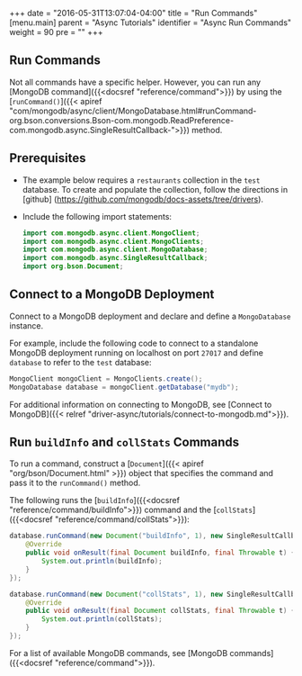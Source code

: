 +++
date = "2016-05-31T13:07:04-04:00"
title = "Run Commands"
[menu.main]
parent = "Async Tutorials"
identifier = "Async Run Commands"
weight = 90
pre = "<i class='fa'></i>"
+++

## Run Commands

Not all commands have a specific helper. However, you can run any [MongoDB command]({{<docsref "reference/command">}}) by using the [`runCommand()`]({{< apiref "com/mongodb/async/client/MongoDatabase.html#runCommand-org.bson.conversions.Bson-com.mongodb.ReadPreference-com.mongodb.async.SingleResultCallback-">}}) method.

## Prerequisites

- The example below requires a `restaurants` collection in the `test` database. To create and populate the collection, follow the directions in [github] (https://github.com/mongodb/docs-assets/tree/drivers).

- Include the following import statements:

     ```java
     import com.mongodb.async.client.MongoClient;
     import com.mongodb.async.client.MongoClients;
     import com.mongodb.async.client.MongoDatabase;
     import com.mongodb.async.SingleResultCallback;
     import org.bson.Document;
     ```

## Connect to a MongoDB Deployment

Connect to a MongoDB deployment and declare and define a `MongoDatabase` instance.

For example, include the following code to connect to a standalone MongoDB deployment running on localhost on port `27017` and define `database` to refer to the `test` database:

```java
MongoClient mongoClient = MongoClients.create();
MongoDatabase database = mongoClient.getDatabase("mydb");
```

For additional information on connecting to MongoDB, see [Connect to MongoDB]({{< relref "driver-async/tutorials/connect-to-mongodb.md">}}).

## Run `buildInfo` and `collStats` Commands

To run a command, construct a [`Document`]({{< apiref "org/bson/Document.html" >}})
object that specifies the command and pass it to the `runCommand()` method.

The following runs the [`buildInfo`]({{<docsref "reference/command/buildInfo">}}) command and the [`collStats`]({{<docsref "reference/command/collStats">}}):

```java
database.runCommand(new Document("buildInfo", 1), new SingleResultCallback<Document>() {
    @Override
    public void onResult(final Document buildInfo, final Throwable t) {
        System.out.println(buildInfo);
    }
});

database.runCommand(new Document("collStats", 1), new SingleResultCallback<Document>() {
    @Override
    public void onResult(final Document collStats, final Throwable t) {
        System.out.println(collStats);
    }
});
```

For a list of available MongoDB commands, see [MongoDB commands]({{<docsref "reference/command">}}).
